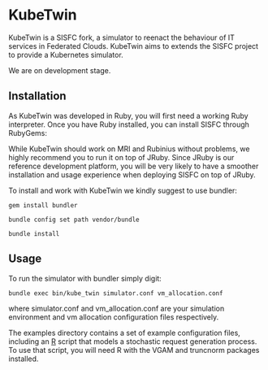 # KubeTwin

KubeTwin is a SISFC fork, a simulator to reenact the behaviour of IT services in Federated Clouds. 
KubeTwin aims to extends the SISFC project to provide a Kubernetes simulator.

We are on development stage. 


## Installation

As KubeTwin was developed in Ruby, you will first need a working Ruby interpreter.
Once you have Ruby installed, you can install SISFC through RubyGems:

While KubeTwin should work on MRI and Rubinius without problems, we highly
recommend you to run it on top of JRuby. Since JRuby is our reference
development platform, you will be very likely to have a smoother installation
and usage experience when deploying SISFC on top of JRuby.

To install and work with KubeTwin we kindly suggest to use bundler:

    gem install bundler

    bundle config set path vendor/bundle

    bundle install

## Usage

To run the simulator with bundler simply digit:

    bundle exec bin/kube_twin simulator.conf vm_allocation.conf

where simulator.conf and vm\_allocation.conf are your simulation environment
and vm allocation configuration files respectively.

The examples directory contains a set of example configuration files, including
an [R](http://www.r-project.org) script that models a stochastic request
generation process. To use that script, you will need R with the VGAM and
truncnorm packages installed.



